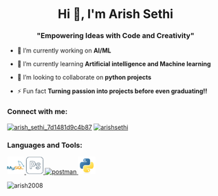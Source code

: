 <h1 align="center">Hi 👋, I'm Arish Sethi</h1>
<h3 align="center">"Empowering Ideas with Code and Creativity"</h3>

- 🔭 I’m currently working on **AI/ML**

- 🌱 I’m currently learning **Artificial intelligence and Machine learning**

- 👯 I’m looking to collaborate on **python projects**

- ⚡ Fun fact **Turning passion into projects before even graduating!!**

<h3 align="left">Connect with me:</h3>
<p align="left">
<a href="https://dev.to/arish_sethi_7d1481d9c4b87" target="blank"><img align="center" src="https://raw.githubusercontent.com/rahuldkjain/github-profile-readme-generator/master/src/images/icons/Social/devto.svg" alt="arish_sethi_7d1481d9c4b87" height="30" width="40" /></a>
<a href="https://kaggle.com/arishsethi" target="blank"><img align="center" src="https://raw.githubusercontent.com/rahuldkjain/github-profile-readme-generator/master/src/images/icons/Social/kaggle.svg" alt="arishsethi" height="30" width="40" /></a>
</p>

<h3 align="left">Languages and Tools:</h3>
<p align="left"> <a href="https://www.mysql.com/" target="_blank" rel="noreferrer"> <img src="https://raw.githubusercontent.com/devicons/devicon/master/icons/mysql/mysql-original-wordmark.svg" alt="mysql" width="40" height="40"/> </a> <a href="https://www.photoshop.com/en" target="_blank" rel="noreferrer"> <img src="https://raw.githubusercontent.com/devicons/devicon/master/icons/photoshop/photoshop-line.svg" alt="photoshop" width="40" height="40"/> </a> <a href="https://postman.com" target="_blank" rel="noreferrer"> <img src="https://www.vectorlogo.zone/logos/getpostman/getpostman-icon.svg" alt="postman" width="40" height="40"/> </a> <a href="https://www.python.org" target="_blank" rel="noreferrer"> <img src="https://raw.githubusercontent.com/devicons/devicon/master/icons/python/python-original.svg" alt="python" width="40" height="40"/> </a> </p>

<p><img align="center" src="https://github-readme-stats.vercel.app/api/top-langs?username=arish2008&show_icons=true&locale=en&layout=compact" alt="arish2008" /></p>
